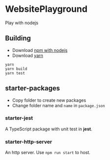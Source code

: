 # WebsitePlayground

Play with nodejs

## Building

- Download [npm with nodejs](https://www.npmjs.com/get-npm)
- Download [yarn](https://yarnpkg.com/lang/en/)

```plaintext
yarn
yarn build
yarn test
```

## starter-packages

- Copy folder to create new packages
- Change folder name and `name` in `package.json`

### starter-jest

A TypeScript package with unit test in **jest**.

### starter-http-server

An http server. Use `npm run start` to host.
